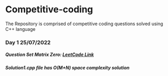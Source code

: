 # Competitive-coding
The Repository is comprised of competitive coding questions solved using C++ language

### Day 1 25/07/2022 
##### Question Set Matrix Zero: [LeetCode Link](https://leetcode.com/problems/set-matrix-zeroes/)
##### Solution1.cpp file has O(M+N) space complexity solution
